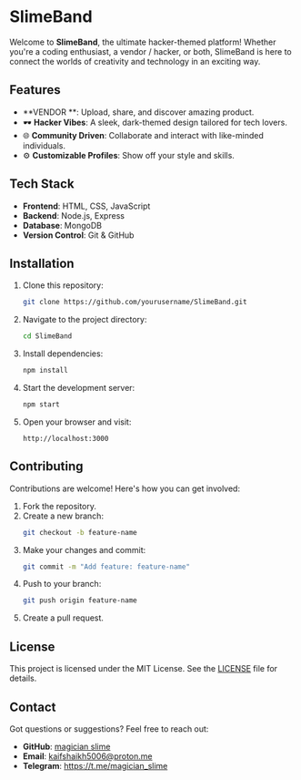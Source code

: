 # SlimeBand

Welcome to **SlimeBand**, the ultimate hacker-themed platform! Whether you're a coding enthusiast, a vendor / hacker, or both, SlimeBand is here to connect the worlds of creativity and technology in an exciting way.

## Features

-  **VENDOR **: Upload, share, and discover amazing product.
- 🕶️ **Hacker Vibes**: A sleek, dark-themed design tailored for tech lovers.
- 🌐 **Community Driven**: Collaborate and interact with like-minded individuals.
- ⚙️ **Customizable Profiles**: Show off your style and skills.

## Tech Stack

- **Frontend**: HTML, CSS, JavaScript
- **Backend**: Node.js, Express
- **Database**: MongoDB
- **Version Control**: Git & GitHub

## Installation

1. Clone this repository:
   ```bash
   git clone https://github.com/yourusername/SlimeBand.git
   ```

2. Navigate to the project directory:
   ```bash
   cd SlimeBand
   ```

3. Install dependencies:
   ```bash
   npm install
   ```

4. Start the development server:
   ```bash
   npm start
   ```

5. Open your browser and visit:
   ```
   http://localhost:3000
   ```

## Contributing

Contributions are welcome! Here's how you can get involved:

1. Fork the repository.
2. Create a new branch:
   ```bash
   git checkout -b feature-name
   ```
3. Make your changes and commit:
   ```bash
   git commit -m "Add feature: feature-name"
   ```
4. Push to your branch:
   ```bash
   git push origin feature-name
   ```
5. Create a pull request.

## License

This project is licensed under the MIT License. See the [LICENSE](LICENSE) file for details.

## Contact

Got questions or suggestions? Feel free to reach out:

- **GitHub**: [magician slime](https://github.com/yourusername)
- **Email**: kaifshaikh5006@proton.me
- **Telegram**: https://t.me/magician_slime

